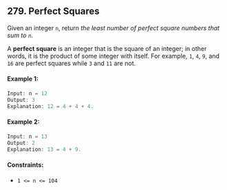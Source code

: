 ## 279. Perfect Squares

Given an integer `n`, return _the least number of perfect square numbers that sum to `n`_.

A **perfect square** is an integer that is the square of an integer; in other words, it is the product of some integer with itself. For example, `1`, `4`, `9`, and `16` are perfect squares while `3` and `11` are not.



#### Example 1:
```java
Input: n = 12
Output: 3
Explanation: 12 = 4 + 4 + 4.
```
#### Example 2:
```java
Input: n = 13
Output: 2
Explanation: 13 = 4 + 9.
```

#### Constraints:

- `1 <= n <= 104`